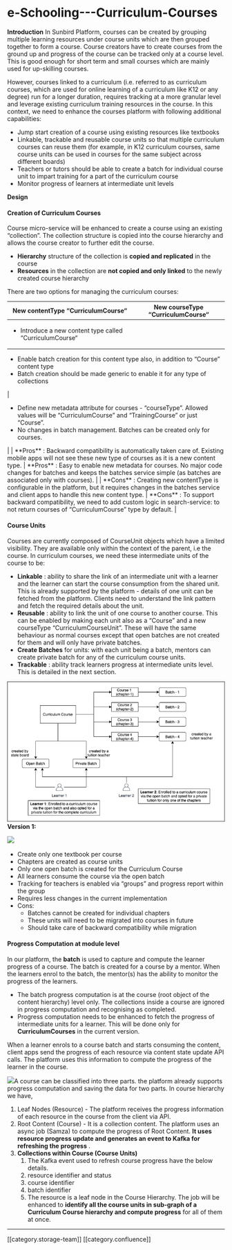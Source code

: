 # e-Schooling---Curriculum-Courses

**Introduction** In Sunbird Platform, courses can be created by grouping multiple learning resources under course units which are then grouped together to form a course. Course creators have to create courses from the ground up and progress of the course can be tracked only at a course level. This is good enough for short term and small courses which are mainly used for up-skilling courses.

However, courses linked to a curriculum (i.e. referred to as curriculum courses, which are used for online learning of a curriculum like K12 or any degree) run for a longer duration, requires tracking at a more granular level and leverage existing curriculum training resources in the course. In this context, we need to enhance the courses platform with following additional capabilities:

* Jump start creation of a course using existing resources like textbooks
* Linkable, trackable and reusable course units so that multiple curriculum courses can reuse them (for example, in K12 curriculum courses, same course units can be used in courses for the same subject across different boards)
* Teachers or tutors should be able to create a batch for individual course unit to impart training for a part of the curriculum course
* Monitor progress of learners at intermediate unit levels

**Design**

#### Creation of Curriculum Courses

Course micro-service will be enhanced to create a course using an existing “collection”. The collection structure is copied into the course hierarchy and allows the course creator to further edit the course.

* **Hierarchy** structure of the collection is **copied and replicated** in the course
* **Resources** in the collection are **not copied and only linked** to the newly created course hierarchy

There are two options for managing the curriculum courses:

| **New contentType “CurriculumCourse“**                                   | **New courseType “CurriculumCourse“** |
| ------------------------------------------------------------------------ | ------------------------------------- |
| <ul><li>Introduce a new content type called “CurriculumCourse“</li></ul> |                                       |

* Enable batch creation for this content type also, in addition to “Course” content type
* Batch creation should be made generic to enable it for any type of collections

|

* Define new metadata attribute for courses - “courseType”. Allowed values will be “CurriculumCourse” and “TrainingCourse” or just “Course”.
* No changes in batch management. Batches can be created only for courses.

\| | \*\*Pros\*\* : Backward compatibility is automatically taken care of. Existing mobile apps will not see these new type of courses as it is a new content type. | \*\*Pros\*\* : Easy to enable new metadata for courses. No major code changes for batches and keeps the batches service simple (as batches are associated only with courses). | | \*\*Cons\*\* : Creating new contentType is configurable in the platform, but it requires changes in the batches service and client apps to handle this new content type. | \*\*Cons\*\* : To support backward compatibility, we need to add custom logic in search-service: to not return courses of “CurriculumCourse” type by default. |

#### Course Units

Courses are currently composed of CourseUnit objects which have a limited visibility. They are available only within the context of the parent, i.e the course. In curriculum courses, we need these intermediate units of the course to be:

* **Linkable** : ability to share the link of an intermediate unit with a learner and the learner can start the course consumption from the shared unit. This is already supported by the platform - details of one unit can be fetched from the platform. Clients need to understand the link pattern and fetch the required details about the unit.
* **Reusable** : ability to link the unit of one course to another course. This can be enabled by making each unit also as a “Course” and a new courseType “CurriculumCourseUnit”. These will have the same behaviour as normal courses except that open batches are not created for them and will only have private batches.
* **Create Batches** for units: with each unit being a batch, mentors can create private batch for any of the curriculum course units.
* **Trackable** : ability track learners progress at intermediate units level. This is detailed in the next section.

![](../../../../Design/FullExport/images/storage/CurriculumCourseUnits.png) **Version 1:**

![](../../../../Design/FullExport/images/storage/CurriculumCourseUnits\_v1.png)

* Create only one textbook per course
* Chapters are created as course units
* Only one open batch is created for the Curriculum Course
* All learners consume the course via the open batch
* Tracking for teachers is enabled via “groups” and progress report within the group
* Requires less changes in the current implementation
* Cons:
  * Batches cannot be created for individual chapters
  * These units will need to be migrated into courses in future
  * Should take care of backward compatibility while migration

#### Progress Computation at module level

In our platform, the **batch** is used to capture and compute the learner progress of a course. The batch is created for a course by a mentor. When the learners enrol to the batch, the mentor(s) has the ability to monitor the progress of the learners.

* The batch progress computation is at the course (root object of the content hierarchy) level only. The collections inside a course are ignored in progress computation and recognising as completed.
* Progress computation needs to be enhanced to fetch the progress of intermediate units for a learner. This will be done only for **CurriculumCourses** in the current version.

When a learner enrols to a course batch and starts consuming the content, client apps send the progress of each resource via content state update API calls. The platform uses this information to compute the progress of the learner in the course.

![](../../../../Design/FullExport/images/storage/Progress\_Computation.png)A course can be classified into three parts. the platform already supports progress computation and saving the data for two parts. In course hierarchy we have,

1. Leaf Nodes (Resource) - The platform receives the progress information of each resource in the course from the client via API.
2. Root Content (Course) - It is a collection content. The platform uses an async job (Samza) to compute the progress of Root Content. **It uses resource progress update and generates an event to Kafka for refreshing the progress** .
3. **Collections within Course (Course Units)**
   1. The Kafka event used to refresh course progress have the below details.
   2. resource identifier and status
   3. course identifier
   4. batch identifier
   5. The resource is a leaf node in the Course Hierarchy. The job will be enhanced to **identify all the course units in sub-graph of a Curriculum Course hierarchy and compute progress** for all of them at once.

***

\[\[category.storage-team]] \[\[category.confluence]]
